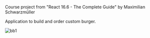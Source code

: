 Course project from "React 16.6 - The Complete Guide" by Maximilian Schwarzmüller

Application to build and order custom burger.

![bb1](https://user-images.githubusercontent.com/41292529/51130569-2e3b3700-1825-11e9-8201-8dcb15f07d3a.JPG)